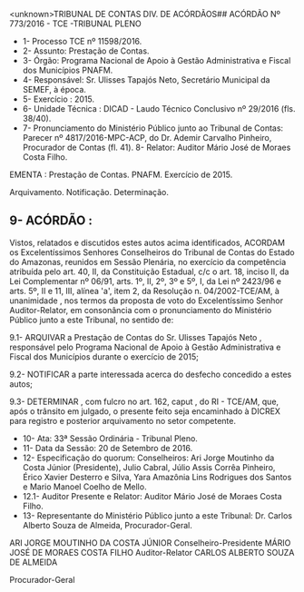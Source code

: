 &lt;unknown&gt;TRIBUNAL DE CONTAS DIV. DE ACÓRDÃOS## ACÓRDÃO Nº 773/2016 - TCE -TRIBUNAL PLENO

- 1- Processo TCE nº 11598/2016.
- 2- Assunto: Prestação de Contas.
- 3- Órgão: Programa Nacional de Apoio à Gestão Administrativa e Fiscal dos Municípios PNAFM.
- 4- Responsável: Sr. Ulisses Tapajós Neto, Secretário Municipal da SEMEF, à época.
- 5- Exercício : 2015.
- 6- Unidade Técnica : DICAD - Laudo Técnico Conclusivo nº 29/2016 (fls. 38/40).
- 7-  Pronunciamento  do Ministério Público  junto  ao Tribunal  de Contas: Parecer  nº 4817/2016-MPC-ACP, do Dr. Ademir Carvalho Pinheiro, Procurador de Contas (fl. 41). 8- Relator: Auditor Mário José de Moraes Costa Filho.

EMENTA : Prestação de Contas. PNAFM. Exercício de 2015.

Arquivamento. Notificação. Determinação.

## 9- ACÓRDÃO :

Vistos, relatados e discutidos estes autos acima identificados, ACORDAM os Excelentíssimos Senhores Conselheiros do Tribunal de Contas do Estado do Amazonas, reunidos em Sessão Plenária, no exercício da competência atribuída pelo art. 40,  II, da Constituição Estadual, c/c o art. 18, inciso II, da Lei Complementar nº 06/91, arts. 1º, II, 2º, 3º e 5º,  I,  da  Lei  nº  2423/96 e arts. 5º,  II e  11,  III,  alínea  'a',  item  2,  da  Resolução n. 04/2002-TCE/AM, à  unanimidade ,  nos  termos  da  proposta  de  voto  do  Excelentíssimo Senhor  Auditor-Relator, em  consonância com  o  pronunciamento  do  Ministério  Público junto a este Tribunal, no sentido de:

9.1-  ARQUIVAR a  Prestação  de  Contas  do  Sr. Ulisses  Tapajós  Neto , responsável  pelo  Programa  Nacional  de  Apoio  à  Gestão  Administrativa  e  Fiscal  dos Municípios durante o exercício de 2015;

9.2- NOTIFICAR a  parte  interessada acerca do desfecho concedido a estes autos;

9.3- DETERMINAR , com fulcro no art. 162, caput , do RI - TCE/AM, que, após o  trânsito  em  julgado,  o  presente  feito  seja  encaminhado  à  DICREX  para  registro  e posterior arquivamento no setor competente.

- 10- Ata: 33ª Sessão Ordinária - Tribunal Pleno.
- 11- Data da Sessão: 20 de Setembro de 2016.
- 12-  Especificação  do  quorum: Conselheiros:  Ari  Jorge  Moutinho  da  Costa  Júnior (Presidente), Julio Cabral, Júlio Assis Corrêa Pinheiro, Érico Xavier Desterro e Silva, Yara Amazônia Lins Rodrigues dos Santos e Mario Manoel Coelho de Mello.
- 12.1- Auditor Presente e Relator: Auditor Mário José de Moraes Costa Filho.
- 13-  Representante  do  Ministério  Público  junto  a  este Tribunal: Dr.  Carlos  Alberto Souza de Almeida, Procurador-Geral.

ARI JORGE MOUTINHO DA COSTA JÚNIOR Conselheiro-Presidente MÁRIO JOSÉ DE MORAES COSTA FILHO Auditor-Relator CARLOS ALBERTO SOUZA DE ALMEIDA

Procurador-Geral